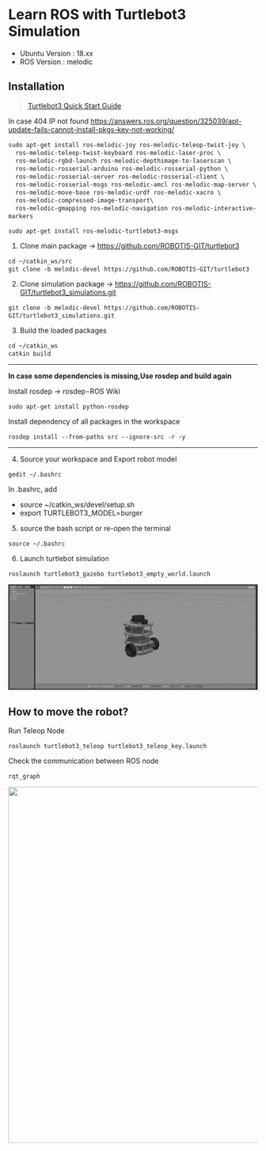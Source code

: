 # Learn ROS with Turtlebot3 Simulation
* Ubuntu Version : 18.xx
* ROS Version : melodic
## Installation

>[Turtlebot3 Quick Start Guide](https://emanual.robotis.com/docs/en/platform/turtlebot3/quick-start/)

In case 404 IP not found
https://answers.ros.org/question/325039/apt-update-fails-cannot-install-pkgs-key-not-working/

```
sudo apt-get install ros-melodic-joy ros-melodic-teleop-twist-joy \
  ros-melodic-teleop-twist-keyboard ros-melodic-laser-proc \
  ros-melodic-rgbd-launch ros-melodic-depthimage-to-laserscan \
  ros-melodic-rosserial-arduino ros-melodic-rosserial-python \
  ros-melodic-rosserial-server ros-melodic-rosserial-client \
  ros-melodic-rosserial-msgs ros-melodic-amcl ros-melodic-map-server \
  ros-melodic-move-base ros-melodic-urdf ros-melodic-xacro \
  ros-melodic-compressed-image-transport\
  ros-melodic-gmapping ros-melodic-navigation ros-melodic-interactive-markers
 ```
 
 ```
 sudo apt-get install ros-melodic-turtlebot3-msgs
 ```
 

1. Clone main package → https://github.com/ROBOTIS-GIT/turtlebot3
```
cd ~/catkin_ws/src
git clone -b melodic-devel https://github.com/ROBOTIS-GIT/turtlebot3
```
2. Clone simulation package → https://github.com/ROBOTIS-GIT/turtlebot3_simulations.git
```
git clone -b melodic-devel https://github.com/ROBOTIS-GIT/turtlebot3_simulations.git
```
3. Build the loaded packages
```
cd ~/catkin_ws
catkin build
```



***
**In case some dependencies is missing,Use rosdep and build again**


Install rosdep → rosdep - ROS Wiki

```
sudo apt-get install python-rosdep
```
Install dependency of all packages in the workspace
```
rosdep install --from-paths src --ignore-src -r -y
```

***

4. Source your workspace and Export robot model
```
gedit ~/.bashrc
```
In .bashrc, add
- source ~/catkin_ws/devel/setup.sh
- export TURTLEBOT3_MODEL=burger

5. source the bash script or re-open the terminal
```
source ~/.bashrc
```

6. Launch turtlebot simulation
```
roslaunch turtlebot3_gazebo turtlebot3_empty_world.launch
```

<p align="center">
<img  src="https://github.com/gmp-prem/BasicROS/blob/main/Images/turtlebot3_empty_world.png"  />
</p>

## How to move the robot?
Run Teleop Node
```
roslaunch turtlebot3_teleop turtlebot3_teleop_key.launch
```
Check the communication between ROS node
```
rqt_graph
```

<p align="center">
<img src="https://user-images.githubusercontent.com/86387081/123276239-f41b0700-d53f-11eb-936c-c93ca759ef30.png" width="720" height="720" />
</p>
